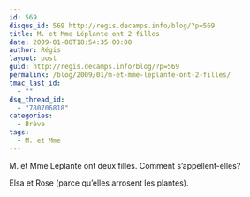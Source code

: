 ```yaml
---
id: 569
disqus_id: 569 http://regis.decamps.info/blog/?p=569
title: M. et Mme Léplante ont 2 filles
date: 2009-01-08T18:54:35+00:00
author: Régis
layout: post
guid: http://regis.decamps.info/blog/?p=569
permalink: /blog/2009/01/m-et-mme-leplante-ont-2-filles/
tmac_last_id:
  - ""
dsq_thread_id:
  - "780706818"
categories:
  - Brève
tags:
  - M. et Mme
---
```

M. et Mme Léplante ont deux filles. Comment s’appellent-elles?
  
<!--more-->


  
Elsa et Rose (parce qu’elles arrosent les plantes).
